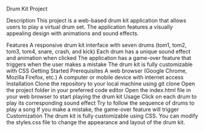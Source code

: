 Drum Kit Project

Description
This project is a web-based drum kit application that allows users to play a virtual drum set. The application features a visually appealing design with animations and sound effects.

Features
A responsive drum kit interface with seven drums (tom1, tom2, tom3, tom4, snare, crash, and kick)
Each drum has a unique sound effect and animation when clicked
The application has a game-over feature that triggers when the user makes a mistake
The drum kit is fully customizable with CSS
Getting Started
Prerequisites
A web browser (Google Chrome, Mozilla Firefox, etc.)
A computer or mobile device with internet access
Installation
Clone the repository to your local machine using git clone <repository-url>
Open the project folder in your preferred code editor
Open the index.html file in your web browser to start playing the drum kit
Usage
Click on each drum to play its corresponding sound effect
Try to follow the sequence of drums to play a song
If you make a mistake, the game-over feature will trigger
Customization
The drum kit is fully customizable using CSS. You can modify the styles.css file to change the appearance and layout of the drum kit.
